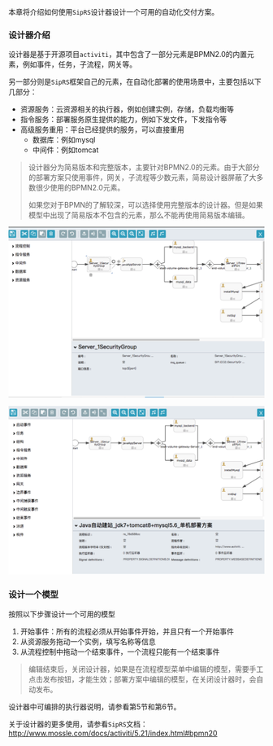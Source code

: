 本章将介绍如何使用`SipRS`设计器设计一个可用的自动化交付方案。

### 设计器介绍

设计器是基于开源项目`activiti`，其中包含了一部分元素是BPMN2.0的内置元素，例如事件，任务，子流程，网关等。

另一部分则是`SipRS`框架自己的元素，在自动化部署的使用场景中，主要包括以下几部分：

* 资源服务：云资源相关的执行器，例如创建实例，存储，负载均衡等
* 指令服务：部署服务原生提供的能力，例如下发文件，下发指令等
* 高级服务重用：平台已经提供的服务，可以直接重用
  * 数据库：例如mysql
  * 中间件：例如tomcat

> 设计器分为简易版本和完整版本，主要针对BPMN2.0的元素。由于大部分的部署方案只使用事件，网关，子流程等少数元素，简易设计器屏蔽了大多数很少使用的BPMN2.0元素。
>
> 如果您对于BPMN的了解较深，可以选择使用完整版本的设计器。但是如果模型中出现了简易版本不包含的元素，那么不能再使用简易版本编辑。

![输入图片说明](image\designer.png "简易版本设计器")

![img](image\complete-designer.png)

### 设计一个模型

按照以下步骤设计一个可用的模型

1. 开始事件：所有的流程必须从开始事件开始，并且只有一个开始事件
2. 从资源服务拖动一个实例，填写名称等信息
3. 从流程控制中拖动一个结束事件，一个流程只能有一个结束事件

> 编辑结束后，关闭设计器，如果是在流程模型菜单中编辑的模型，需要手工点击发布按钮，才能生效；部署方案中编辑的模型，在关闭设计器时，会自动发布。

设计器中可编排的执行器说明，请参看第5节和第6节。

关于设计器的更多使用，请参看`SipRS`文档：http://www.mossle.com/docs/activiti/5.21/index.html#bpmn20


